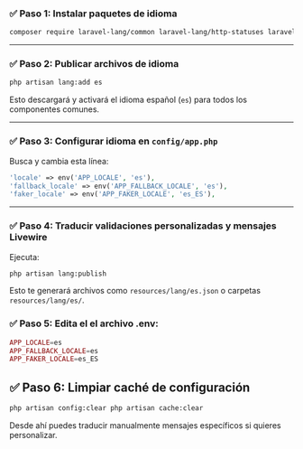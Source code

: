 ### ✅ Paso 1: Instalar paquetes de idioma

```bash
composer require laravel-lang/common laravel-lang/http-statuses laravel-lang/publisher
```
---

### ✅ Paso 2: Publicar archivos de idioma

```bash
php artisan lang:add es
```
Esto descargará y activará el idioma español (`es`) para todos los componentes comunes.

---

### ✅ Paso 3: Configurar idioma en `config/app.php`

Busca y cambia esta línea:

```php
'locale' => env('APP_LOCALE', 'es'),
'fallback_locale' => env('APP_FALLBACK_LOCALE', 'es'),
'faker_locale' => env('APP_FAKER_LOCALE', 'es_ES'),
```
---

### ✅ Paso 4: Traducir validaciones personalizadas y mensajes Livewire

Ejecuta:

```bash
php artisan lang:publish
```
Esto te generará archivos como `resources/lang/es.json` o carpetas `resources/lang/es/`.

### ✅ Paso 5: Edita el el archivo .env:

```php
APP_LOCALE=es
APP_FALLBACK_LOCALE=es
APP_FAKER_LOCALE=es_ES
```



## ✅ Paso 6: Limpiar caché de configuración

```bash
php artisan config:clear php artisan cache:clear
```
Desde ahí puedes traducir manualmente mensajes específicos si quieres personalizar.